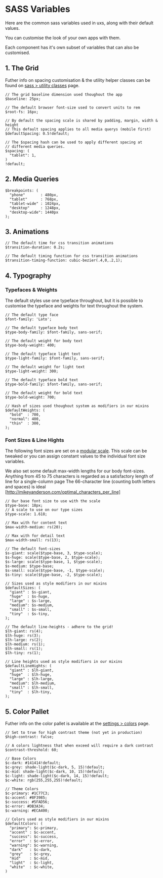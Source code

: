 # SASS Variables

Here are the common sass variables used in uxs, along with their default values.

You can customise the look of your own apps with them.

Each component has it's own subset of variables that can also be customised.

## 1. The Grid

Futher info on spacing customisation & the utility helper classes can be found on [sass > utility classes](/docs/sass/utility-classes) page.

```
// The grid baseline dimension used thoughout the app
$baseline: 25px;

// The default browser font-size used to convert units to rem
$root-fs: 16px;

// By default the spacing scale is shared by padding, margin, width & height
// This default spacing applies to all media querys (mobile first)
$defaultSpacing: 0.5!default;

// The $spacing hash can be used to apply different spacing at
// different media queries.
$spacing: (
  "tablet": 1,
)
!default;
```

## 2. Media Queries

```
$breakpoints: (
  "phone"       : 480px,
  "tablet"      : 768px,
  "tablet-wide" : 1024px,
  "desktop"     : 1248px,
  "desktop-wide": 1440px
);
```

## 3. Animations

```
// The default time for css transition animations
$transition-duration: 0.2s;

// The default timing function for css transition animations
$transition-timing-function: cubic-bezier(.4,0,.2,1);
```

## 4. Typography

### Typefaces & Weights

The default styles use one typeface throughout, but it is possible to customise the typeface and weights for text throughout the system.

```
// The default type face
$font-family: 'Lato';

// The default typeface body text
$type-body-family: $font-family, sans-serif;

// The default weight for body text
$type-body-weight: 400;

// The default typeface light text
$type-light-family: $font-family, sans-serif;

// The default weight for light text
$type-light-weight: 300;

// The default typeface bold text
$type-bold-family: $font-family, sans-serif;

// The default weight for bold text
$type-bold-weight: 700;

// Hash of sizes used thoughout system as modifiers in our mixins
$defaultWeights: (
  "bold"  : 700,
  "normal": 400,
  "thin"  : 300,
);
```


### Font Sizes & Line Hights

The following font sizes are set on a [modular scale](https://www.modularscale.com/). This scale can be tweaked or you can assign constant values to the individual font size variables.

We also set some default max-width lengths for our body font-sizes. Anything from 45 to 75 characters is regarded as a satisfactory length of line for a single-column page The 66-character line (counting both letters and spaces) is ideal [http://mikeyanderson.com/optimal_characters_per_line]


```
// Our base font size to use with the scale
$type-base: 18px;
// A scale to use on our type sizes
$type-scale: 1.618;

// Max with for content text
$max-width-medium: rs(20);

// Max with for detail text
$max-width-small: rs(13);

// The default font-sizes
$s-giant: scale($type-base, 3, $type-scale);
$s-huge: scale($type-base, 2, $type-scale);
$s-large: scale($type-base, 1, $type-scale);
$s-medium: $type-base;
$s-small: scale($type-base, -1, $type-scale);
$s-tiny: scale($type-base, -2, $type-scale);

// Sizes used as style modifiers in our mixins
$defaultSizes: (
  "giant" : $s-giant,
  "huge"  : $s-huge,
  "large" : $s-large,
  "medium": $s-medium,
  "small" : $s-small,
  "tiny"  : $s-tiny,
);

// The default line-heights - adhere to the grid!
$lh-giant: rs(4);
$lh-huge: rs(3);
$lh-large: rs(2);
$lh-medium: rs(1);
$lh-small: rs(1);
$lh-tiny: rs(1);

// Line heights used as style modifiers in our mixins
$defaultLineHights: (
  "giant" : $lh-giant,
  "huge"  : $lh-huge,
  "large" : $lh-large,
  "medium": $lh-medium,
  "small" : $lh-small,
  "tiny"  : $lh-tiny,
);

```

## 5. Color Pallet

Futher info on the color pallet is available at the [settings > colors](/docs/settings/colors) page.

```
// Set to true for high contrast theme (not yet in production)
$high-contrast: false;

// A colors lightness that when exceed will require a dark contrast
$contrast-threshold: 60;

// Base Colors
$c-dark: #141414!default;
$c-grey: shade-light($c-dark, 5, 15)!default;
$c-mid: shade-light($c-dark, 10, 15)!default;
$c-light: shade-light($c-dark, 14, 15)!default;
$c-white: rgb(255,255,255)!default;

// Theme Colors
$c-primary: #1C77C3;
$c-accent: #8F3985;
$c-success: #5FAD56;
$c-error: #DB3A34;
$c-warning: #ECA400;

// Colors used as style modifiers in our mixins
$defaultColors: (
  "primary": $c-primary,
  "accent" : $c-accent,
  "success": $c-success,
  "error"  : $c-error,
  "warning": $c-warning,
  "dark"   : $c-dark,
  "grey"   : $c-grey,
  "mid"    : $c-mid,
  "light"  : $c-light,
  "white"  : $c-white,
)
```

